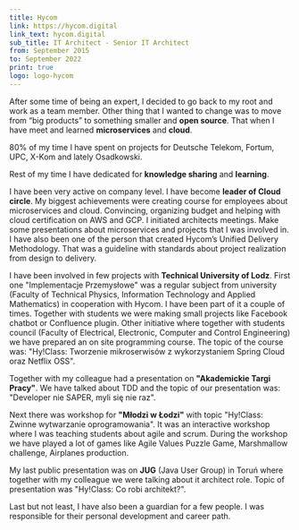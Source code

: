 ```yaml
---
title: Hycom
link: https://hycom.digital
link_text: hycom.digital
sub_title: IT Architect - Senior IT Architect
from: September 2015
to: September 2022
print: true
logo: logo-hycom
---
```

After some time of being an expert, I decided to go back to my root and work as a team member. Other thing that I wanted to change 
was to move from “big products” to something smaller and **open source**. That when I have meet and learned **microservices** and **cloud**.

80% of my time I have spent on projects for Deutsche Telekom, Fortum, UPC, X-Kom and lately Osadkowski.

Rest of my time I have dedicated for **knowledge sharing** and **learning**.

I have been very active on company level. I have become **leader of Cloud circle**. My biggest achievements were creating course 
for employees about microservices and cloud. Convincing, organizing budget and helping with cloud certification on AWS and GCP. 
I initiated architects meetings. Make some presentations about microservices and projects that I was involved in. I have also been one 
of the person that created Hycom’s Unified Delivery Methodology. That was a guideline with standards about project realization from 
design to delivery.

I have been involved in few projects with **Technical University of Lodz**. First one "Implementacje Przemysłowe" was a regular subject 
from university (Faculty of Technical Physics, Information Technology and Applied Mathematics) in cooperation with Hycom. I have been part 
of it a couple of times. Together with students we were making small projects like Facebook chatbot or Confluence plugin. Other initiative 
where together with students council (Faculty of Electrical, Electronic, Computer and Control Engineering) we have prepared an on site 
programming course. The topic of the course was: "Hy!Class: Tworzenie mikroserwisów z wykorzystaniem Spring Cloud oraz Netflix OSS".

Together with my colleague had a presentation on **"Akademickie Targi Pracy"**. We have talked about TDD and the topic of our presentation was: 
"Developer nie SAPER, myli się nie raz".

Next there was workshop for **"Młodzi w Łodzi"** with topic "Hy!Class: Zwinne wytwarzanie oprogramowania". It was an interactive workshop where 
I was teaching students about agile and scrum. During the workshop we have played a lot of games like Agile Values Puzzle Game, 
Marshmallow challenge, Airplanes production.

My last public presentation was on **JUG** (Java User Group) in Toruń where together with my colleague we were talking about it architect role. 
Topic of presentation was "Hy!Class: Co robi architekt?".

Last but not least, I have also been a guardian for a few people. I was responsible for their personal development and career path.
